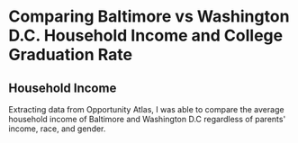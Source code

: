 # Comparing Baltimore vs Washington D.C. Household Income and College Graduation Rate

## Household Income
Extracting data from Opportunity Atlas, I was able to compare the average household income of Baltimore and Washington D.C regardless of parents' income, race, and gender.
